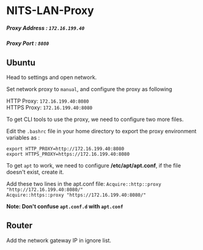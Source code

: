 # NITS-LAN-Proxy
##### Proxy Address :  ``172.16.199.40``
##### Proxy Port    :  ``8080``

## Ubuntu
Head to settings and open network.

Set network proxy to `manual`, and configure the proxy as following

 HTTP Proxy: `172.16.199.40:8080`
<br>
 HTTPS Proxy: `172.16.199.40:8080`

To get CLI tools to use the proxy, we need to configure two more files.

Edit the `.bashrc` file in your home directory to export the proxy environment variables as :

  `export HTTP_PROXY=http://172.16.199.40:8080`
<br>
  `export HTTPS_PROXY=https://172.16.199.40:8080`

To get `apt` to work, we need to configure **/etc/apt/apt.conf**, if the file doesn't exist, create it.

Add these two lines in the apt.conf file:
  `Acquire::http::proxy "http://172.16.199.40:8080/"`
<br>
  `Acquire::https::proxy "https://172.16.199.40:8080/"`

**Note: Don't confuse `apt.conf.d` with `apt.conf`**

## Router
Add the network gateway IP in ignore list.





